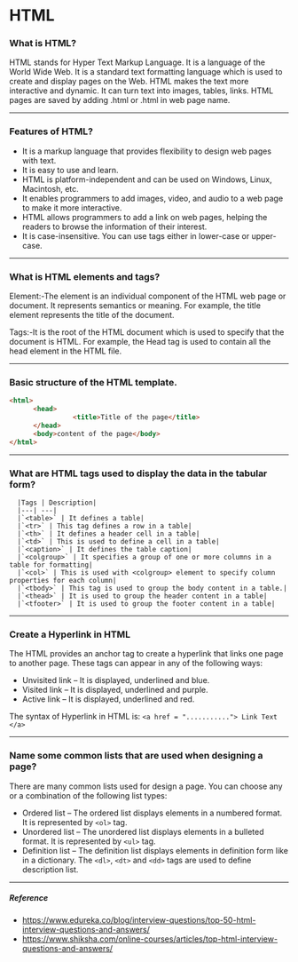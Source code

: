# HTML

### What is HTML?
HTML stands for Hyper Text Markup Language. It is a language of the World Wide Web. It is a standard text formatting language which is used to create and display pages on the Web. HTML makes the text more interactive and dynamic. It can turn text into images, tables, links. HTML pages are saved by adding .html or .html in web page name.
___
### Features of HTML?
* It is a markup language that provides flexibility to design web pages with text.
* It is easy to use and learn. 
* HTML is platform-independent and can be used on Windows, Linux, Macintosh, etc.
* It enables programmers to add images, video, and audio to a web page to make it more interactive.
* HTML allows programmers to add a link on web pages, helping the readers to browse the information of their interest.
* It is case-insensitive. You can use tags either in lower-case or upper-case.
___
### What is HTML elements and tags?
Element:-The element is an individual component of the HTML web page or document. It represents semantics or meaning. For example, the title element represents the title of the document.

Tags:-It is the root of the HTML document which is used to specify that the document is HTML. For example, the Head tag is used to contain all the head element in the HTML file.
___
### Basic structure of the HTML template.
```html
<html>
      <head>
                <title>Title of the page</title>
      </head>
      <body>content of the page</body>
</html>
```
___
### What are HTML tags used to display the data in the tabular form?
      |Tags | Description|
      |---| ---|
      |`<table>` | It defines a table|
      |`<tr>` | This tag defines a row in a table|
      |`<th>` | It defines a header cell in a table|
      |`<td>` | This is used to define a cell in a table|
      |`<caption>` | It defines the table caption|
      |`<colgroup>` | It specifies a group of one or more columns in a table for formatting|
      |`<col>` | This is used with <colgroup> element to specify column properties for each column|
      |`<tbody>` | This tag is used to group the body content in a table.|
      |`<thead>` | It is used to group the header content in a table|
      |`<tfooter>` | It is used to group the footer content in a table|
___
### Create a Hyperlink in HTML
The HTML provides an anchor tag to create a hyperlink that links one page to another page. These tags can appear in any of the following ways:

* Unvisited link – It is displayed, underlined and blue.
* Visited link – It is displayed, underlined and purple.
* Active link – It is displayed, underlined and red.
 
The syntax of Hyperlink in HTML is:
`<a href = "..........."> Link Text </a>`
___
### Name some common lists that are used when designing a page?
There are many common lists used for design a page. You can choose any or a combination of the following list types:

* Ordered list – The ordered list displays elements in a numbered format. It is represented by `<ol>` tag.
* Unordered list – The unordered list displays elements in a bulleted format. It is represented by `<ul>` tag.
* Definition list – The definition list displays elements in definition form like in a dictionary. The `<dl>`, `<dt>` and `<dd>` tags are used to define description list.
___


##### Reference
* https://www.edureka.co/blog/interview-questions/top-50-html-interview-questions-and-answers/
* https://www.shiksha.com/online-courses/articles/top-html-interview-questions-and-answers/

